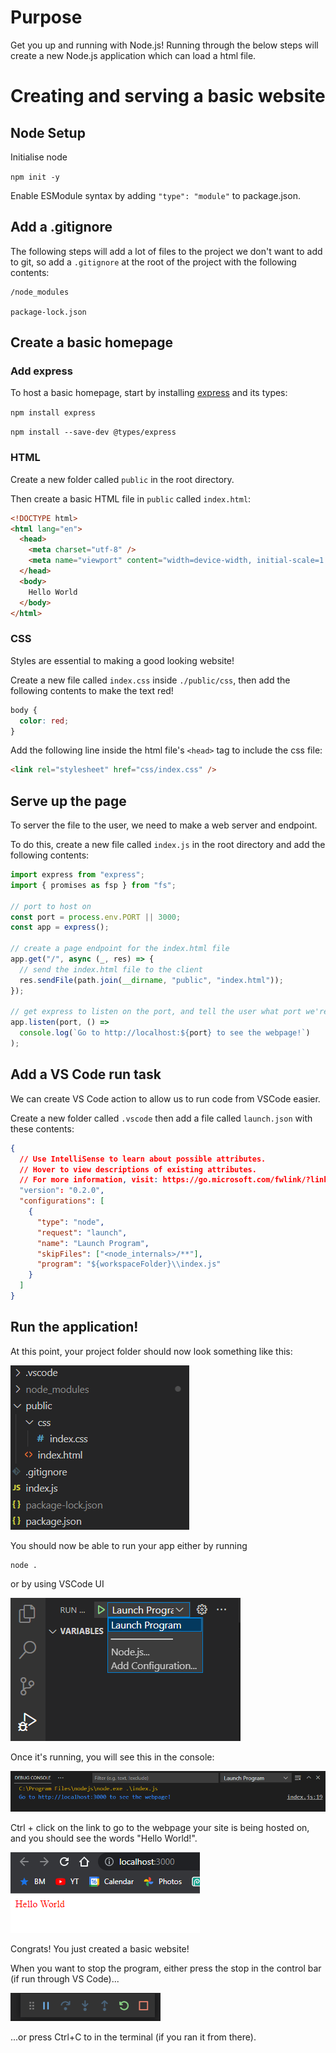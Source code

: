 # Purpose

Get you up and running with Node.js! Running through the below steps will create a new Node.js application which can load a html file.

# Creating and serving a basic website

## Node Setup

Initialise node

`npm init -y`

Enable ESModule syntax by adding
`"type": "module"` to package.json.

## Add a .gitignore

The following steps will add a lot of files to the project we don't want to add to git, so add a `.gitignore` at the root of the project with the following contents:

```
/node_modules

package-lock.json
```

## Create a basic homepage

### Add express

To host a basic homepage, start by installing [express](https://expressjs.com/) and its types:

`npm install express`

`npm install --save-dev @types/express`

### HTML

Create a new folder called `public` in the root directory.

Then create a basic HTML file in `public` called `index.html`:

```html
<!DOCTYPE html>
<html lang="en">
  <head>
    <meta charset="utf-8" />
    <meta name="viewport" content="width=device-width, initial-scale=1.0" />
  </head>
  <body>
    Hello World
  </body>
</html>
```

### CSS

Styles are essential to making a good looking website!

Create a new file called `index.css` inside `./public/css`, then add the following contents to make the text red!

```css
body {
  color: red;
}
```

Add the following line inside the html file's `<head>` tag to include the css file:

```html
<link rel="stylesheet" href="css/index.css" />
```

## Serve up the page

To server the file to the user, we need to make a web server and endpoint.

To do this, create a new file called `index.js` in the root directory and add the following contents:

```js
import express from "express";
import { promises as fsp } from "fs";

// port to host on
const port = process.env.PORT || 3000;
const app = express();

// create a page endpoint for the index.html file
app.get("/", async (_, res) => {
  // send the index.html file to the client
  res.sendFile(path.join(__dirname, "public", "index.html"));
});

// get express to listen on the port, and tell the user what port we're using
app.listen(port, () =>
  console.log(`Go to http://localhost:${port} to see the webpage!`)
);
```

## Add a VS Code run task

We can create VS Code action to allow us to run code from VSCode easier.

Create a new folder called `.vscode` then add a file called `launch.json` with these contents:

```json
{
  // Use IntelliSense to learn about possible attributes.
  // Hover to view descriptions of existing attributes.
  // For more information, visit: https://go.microsoft.com/fwlink/?linkid=830387
  "version": "0.2.0",
  "configurations": [
    {
      "type": "node",
      "request": "launch",
      "name": "Launch Program",
      "skipFiles": ["<node_internals>/**"],
      "program": "${workspaceFolder}\\index.js"
    }
  ]
}
```

## Run the application!

At this point, your project folder should now look something like this:

![Folder Contents](images/GettingStartedFolderContents.png)

You should now be able to run your app either by running

```
node .
```

or by using VSCode UI

![Run Application](images/LaunchProgram.png)

Once it's running, you will see this in the console:

![Program running in Debug Console](images/RunningInDebugConsole.png)

Ctrl + click on the link to go to the webpage your site is being hosted on, and you should see the words "Hello World!".

![Basic website running in the browser](images/BasicWebsiteInBrowser.png)

Congrats! You just created a basic website!

When you want to stop the program, either press the stop in the control bar (if run through VS Code)...

![Program Control Bar](images/VSCodeControlBar.png)

...or press Ctrl+C to in the terminal (if you ran it from there).
